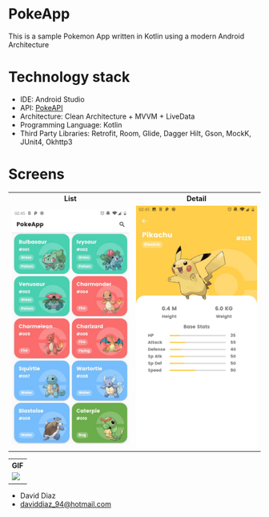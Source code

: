 # PokeApp

This is a sample Pokemon App written in Kotlin using a modern Android Architecture

# Technology stack

- IDE: Android Studio
- API: [PokeAPI](https://pokeapi.co/)
- Architecture: Clean Architecture + MVVM + LiveData
- Programming Language: Kotlin
- Third Party Libraries: Retrofit, Room, Glide, Dagger Hilt, Gson, MockK, JUnit4, Okhttp3

# Screens

<table style="width:100%">
  <tr>
    <th>List</th>
    <th>Detail</th>
  </tr>
  <tr>
    <td><img src="screenshots/screen1.jpeg"/></td>
    <td><img src="screenshots/screen2.jpeg"/></td>
  </tr>
</table>

<table style="width:50%">
<tr>
    <th>GIF</th>
  </tr>
  <tr>
    <td><img src="screenshots/gif1.gif"/></td>
  </tr>
</table>

* David Diaz
* daviddiaz_94@hotmail.com
